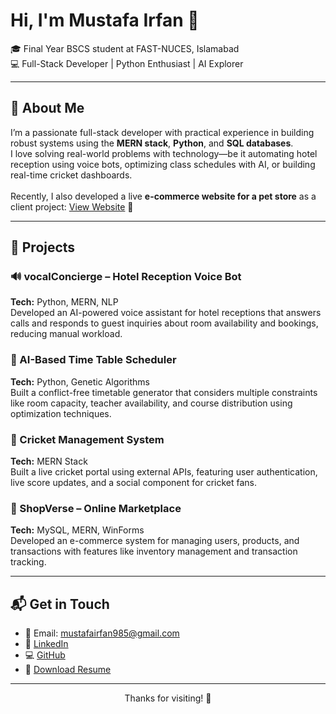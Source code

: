 <!-- AOS Animation Library -->
<link href="https://cdn.jsdelivr.net/npm/aos@2.3.4/dist/aos.css" rel="stylesheet">
<script src="https://cdn.jsdelivr.net/npm/aos@2.3.4/dist/aos.js"></script>
<script>
  AOS.init();
</script>

<div data-aos="fade-up">
  <h1>Hi, I'm Mustafa Irfan 👋</h1>
  <p>
    🎓 Final Year BSCS student at FAST-NUCES, Islamabad<br>
    💻 Full-Stack Developer | Python Enthusiast | AI Explorer
  </p>
</div>

<hr>

<div data-aos="fade-up" data-aos-delay="100">
  <h2>🧠 About Me</h2>
  <p>
    I’m a passionate full-stack developer with practical experience in building robust systems using the
    <strong>MERN stack</strong>, <strong>Python</strong>, and <strong>SQL databases</strong>.<br>
    I love solving real-world problems with technology—be it automating hotel reception using voice bots,
    optimizing class schedules with AI, or building real-time cricket dashboards.<br><br>
    Recently, I also developed a live <strong>e-commerce website for a pet store</strong> as a client project:
    <a href="https://elclubllc.com/" target="_blank">View Website</a> 🐾
  </p>
</div>


<hr>

<div data-aos="zoom-in" data-aos-delay="200">
  <h2>💼 Projects</h2>
</div>

<div data-aos="fade-right" data-aos-delay="300">
  <h3>🔊 vocalConcierge – Hotel Reception Voice Bot</h3>
  <p>
    <strong>Tech:</strong> Python, MERN, NLP<br>
    Developed an AI-powered voice assistant for hotel receptions that answers calls and responds to guest inquiries about
    room availability and bookings, reducing manual workload.
  </p>
</div>

<div data-aos="fade-right" data-aos-delay="400">
  <h3>🧠 AI-Based Time Table Scheduler</h3>
  <p>
    <strong>Tech:</strong> Python, Genetic Algorithms<br>
    Built a conflict-free timetable generator that considers multiple constraints like room capacity,
    teacher availability, and course distribution using optimization techniques.
  </p>
</div>

<div data-aos="fade-right" data-aos-delay="500">
  <h3>🏏 Cricket Management System</h3>
  <p>
    <strong>Tech:</strong> MERN Stack<br>
    Built a live cricket portal using external APIs, featuring user authentication, live score updates, and
    a social component for cricket fans.
  </p>
</div>

<div data-aos="fade-right" data-aos-delay="600">
  <h3>🛒 ShopVerse – Online Marketplace</h3>
  <p>
    <strong>Tech:</strong> MySQL, MERN, WinForms<br>
    Developed an e-commerce system for managing users, products, and transactions with features like inventory
    management and transaction tracking.
  </p>
</div>

<hr>

<div data-aos="fade-up" data-aos-delay="700">
  <h2>📬 Get in Touch</h2>
  <ul>
    <li>📧 Email: <a href="mailto:mustafairfan985@gmail.com">mustafairfan985@gmail.com</a></li>
    <li>🔗 <a href="https://linkedin.com/in/mustafa-irfan10" target="_blank">LinkedIn</a></li>
    <li>💻 <a href="https://github.com/Mustafairfan10" target="_blank">GitHub</a></li>
    <li>📄 <a href="MustafaIrfan_SoftwareEngineer.pdf" target="_blank">Download Resume</a></li>
  </ul>
</div>

<hr>

<div data-aos="fade" data-aos-delay="800">
  <p style="text-align:center">Thanks for visiting! 🙏</p>
</div>
